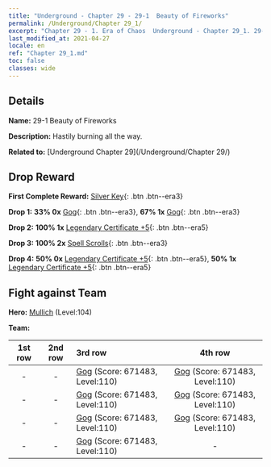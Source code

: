 ```yaml
---
title: "Underground - Chapter 29 - 29-1  Beauty of Fireworks"
permalink: /Underground/Chapter 29_1/
excerpt: "Chapter 29 - 1. Era of Chaos  Underground - Chapter 29_1. 29-1  Beauty of Fireworks"
last_modified_at: 2021-04-27
locale: en
ref: "Chapter 29_1.md"
toc: false
classes: wide
---
```


## Details

 **Name:** 29-1  Beauty of Fireworks

 **Description:**       Hastily burning all the way.

 **Related to:** [Underground Chapter 29](/Underground/Chapter 29/)

## Drop Reward

 **First Complete Reward:** [Silver Key](/Items/con_693/){: .btn .btn--era3}

 **Drop 1:** **33% 0x** [Gog](/Items/unt_227/){: .btn .btn--era3}, **67% 1x** [Gog](/Items/unt_227/){: .btn .btn--era3}

 **Drop 2:** **100% 1x** [Legendary Certificate +5](/Items/mat_102/){: .btn .btn--era5}

 **Drop 3:** **100% 2x** [Spell Scrolls](/Items/con_694/){: .btn .btn--era3}

 **Drop 4:** **50% 0x** [Legendary Certificate +5](/Items/mat_102/){: .btn .btn--era5}, **50% 1x** [Legendary Certificate +5](/Items/mat_102/){: .btn .btn--era5}


## Fight against Team
 **Hero:** [Mullich](/heroes/Mullich/) (Level:104)

 **Team:**


  | 1st row | 2nd row | 3rd row | 4th row |
  |:----:|:----:|:----|:----:|
  | - | - | [Gog](/units/Gog/) (Score: 671483, Level:110)  | [Gog](/units/Gog/) (Score: 671483, Level:110)  |
  | - | - | [Gog](/units/Gog/) (Score: 671483, Level:110)  | [Gog](/units/Gog/) (Score: 671483, Level:110)  |
  | - | - | [Gog](/units/Gog/) (Score: 671483, Level:110)  | [Gog](/units/Gog/) (Score: 671483, Level:110)  |
  | - | - | [Gog](/units/Gog/) (Score: 671483, Level:110)  | - |


